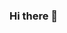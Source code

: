 ### Hi there 👋

<!--
**Will0410/Will0410** is a ✨ _special_ ✨ repository because its `README.md` (this file) appears on your GitHub profile.


  Tech Stack: <font style="vertical-align: inherit;"><font style="vertical-align: inherit;">🚀</font></font>
                
![HTML5](https://img.shields.io/badge/html5-%23E34F26.svg?style=for-the-badge&logo=html5&logoColor=white)
![TailwindCSS](https://img.shields.io/badge/tailwindcss-%2338B2AC.svg?style=for-the-badge&logo=tailwind-css&logoColor=white)
![CSS3](https://img.shields.io/badge/css3-%231572B6.svg?style=for-the-badge&logo=css3&logoColor=white)
![PHP](https://img.shields.io/badge/php-%23777BB4.svg?style=for-the-badge&logo=php&logoColor=white)
![JavaScript](https://img.shields.io/badge/javascript-%23323330.svg?style=for-the-badge&logo=javascript&logoColor=%23F7DF1E)
![Java](https://img.shields.io/badge/java-%23ED8B00.svg?style=for-the-badge&logo=openjdk&logoColor=white)
![C#](https://img.shields.io/badge/c%23-%23239120.svg?style=for-the-badge&logo=c-sharp&logoColor=white)

  Frameworks:
![Laravel](https://img.shields.io/badge/laravel-%23FF2D20.svg?style=for-the-badge&logo=laravel&logoColor=white)
![React Native](https://img.shields.io/badge/react_native-%2320232a.svg?style=for-the-badge&logo=react&logoColor=%2361DAFB)


  Banco de Dados:
![MySQL](https://img.shields.io/badge/mysql-%2300f.svg?style=for-the-badge&logo=mysql&logoColor=white)

  Sistema Operacional: 
![Windows](https://img.shields.io/badge/Windows-0078D6?style=for-the-badge&logo=windows&logoColor=white)

  Social Media: <font style="vertical-align: inherit;"><font style="vertical-align: inherit;">🌐</font></font> 

  ![Instagram](https://img.shields.io/badge/Instagram-%23E4405F.svg?style=for-the-badge&logo=Instagram&logoColor=white)  ![LinkedIn](https://img.shields.io/badge/linkedin-%230077B5.svg?style=for-the-badge&logo=linkedin&logoColor=white)  ![Facebook](https://img.shields.io/badge/Facebook-%231877F2.svg?style=for-the-badge&logo=Facebook&logoColor=white)  ![Gmail](https://img.shields.io/badge/Gmail-D14836?style=for-the-badge&logo=gmail&logoColor=white) ![WhatsApp](https://img.shields.io/badge/WhatsApp-25D366?style=for-the-badge&logo=whatsapp&logoColor=white)






  <font style="vertical-align: inherit;"><font style="vertical-align: inherit;">📊</font></font> Github Stats:

  ![Anurag's GitHub stats](https://github-readme-stats.vercel.app/api?username=anuraghazra&show_icons=true&theme=radical)



